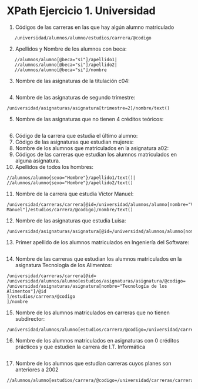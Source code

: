 # XPath Ejercicio 1. Universidad
 
1. Códigos de las carreras en las que hay algún alumno matriculado
   
```
   /universidad/alumnos/alumno/estudios/carrera/@codigo
```
   
2.  Apellidos y Nombre de los alumnos con beca: 
   
```
   //alumnos/alumno[@beca="si"]/apellido1|
   //alumnos/alumno[@beca="si"]/apellido2|
   //alumnos/alumno[@beca="si"]/nombre
```

3.  Nombre de las asignaturas de la titulación c04:

```

```
4.  Nombre de las asignaturas de segundo trimestre:
   
```
/universidad/asignaturas/asignatura[trimestre=2]/nombre/text()
```
5.  Nombre de las asignaturas que no tienen 4 créditos teóricos:

```

```
6.  Código de la carrera que estudia el último alumno:
7.  Código de las asignaturas que estudian mujeres:
8.  Nombre de los alumnos que matriculados en la asignatura a02:
9.  Códigos de las carreras que estudian los alumnos matriculados en alguna asignatura.
10. Apellidos de todos los hombres:

```
//alumnos/alumno{sexo="Hombre"}/apellido1/text()|
//alumnos/alumno{sexo="Hombre"}/apellido2/text()
```
11. Nombre de la carrera que estudia Víctor Manuel:

```
/universidad/carreras/carrera[@id=/universidad/alumnos/alumno[nombre="Víctor Manuel"]/estudios/carrera/@codigo]/nombre/text()
```
12. Nombre de las asignaturas que estudia Luisa:

```
/universidad/asignaturas/asignatura[@id=/universidad/alumnos/alumno[nombre="Luisa"]/estudios/asignaturas/asignatura/@codigo]/nombre/text()
```
13. Primer apellido de los alumnos matriculados en Ingeniería del Software:

```

```
14. Nombre de las carreras que estudian los alumnos matriculados en la asignatura Tecnología
de los Alimentos:

```
/universidad/carreras/carrera[@id=
/universidad/alumnos/alumno[estudios/asignaturas/asignatura/@codigo=
/universidad/asignaturas/asignatura[nombre="Tecnología de los Alimentos"]/@id
]/estudios/carrera/@codigo
]/nombre
```
15.   Nombre de los alumnos matriculados en carreras que no tienen subdirector:
    
```
/universidad/alumnos/alumno[estudios/carrera/@codigo=/universidad/carreras/carrera[not(subdirector)]/@id]/nombre/text()
```
16.  Nombre de los alumnos matriculados en asignaturas con 0 créditos prácticos y que estudien
la carrera de I.T. Informática

```

```
17.   Nombre de los alumnos que estudian carreras cuyos planes son anteriores a 2002

```
//alumnos/alumno[estudios/carrera/@codigo=/universidad/carreras/carrera[plan<2002]/@id]/nombre/text()
```